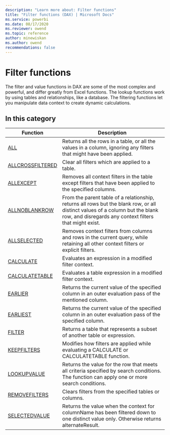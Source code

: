 ```yaml
---
description: "Learn more about: Filter functions"
title: "Filter functions (DAX) | Microsoft Docs"
ms.service: powerbi 
ms.date: 08/17/2020
ms.reviewer: owend
ms.topic: reference
author: minewiskan
ms.author: owend
recommendations: false
---
```

# Filter functions

The filter and value functions in DAX are some of the most complex and powerful, and differ greatly from Excel functions. The lookup functions work by using tables and relationships, like a database. The filtering functions let you manipulate data context to create dynamic calculations.  
  
## In this category

|Function  |Description  |
|---------|---------|
|[ALL](all-function-dax.md)      |  Returns all the rows in a table, or all the values in a column, ignoring any filters that might have been applied.       |
|[ALLCROSSFILTERED](allcrossfiltered-function-dax.md)     |  Clear all filters which are applied to a table.       |
|[ALLEXCEPT](allexcept-function-dax.md)     |  Removes all context filters in the table except filters that have been applied to the specified columns.        |
|[ALLNOBLANKROW](allnoblankrow-function-dax.md)     |  From the parent table of a relationship, returns all rows but the blank row, or all distinct values of a column but the blank row, and disregards any context filters that might exist.         |
|[ALLSELECTED](allselected-function-dax.md)      |  Removes context filters from columns and rows in the current query, while retaining all other context filters or explicit filters.        |
|[CALCULATE](calculate-function-dax.md)      |  Evaluates an expression in a modified filter context.      |
|[CALCULATETABLE](calculatetable-function-dax.md)     |  Evaluates a table expression in a modified filter context.         |
|[EARLIER](earlier-function-dax.md)     |  Returns the current value of the specified column in an outer evaluation pass of the mentioned column.         |
|[EARLIEST](earliest-function-dax.md)     |  Returns the current value of the specified column in an outer evaluation pass of the specified column.         |
|[FILTER](filter-function-dax.md)      |  Returns a table that represents a subset of another table or expression.        |
|[KEEPFILTERS](keepfilters-function-dax.md)      | Modifies how filters are applied while evaluating a CALCULATE or CALCULATETABLE function.         |
|[LOOKUPVALUE](lookupvalue-function-dax.md)    | Returns the value for the row that meets all criteria specified by search conditions. The function can apply one or more search conditions.        |
|[REMOVEFILTERS](removefilters-function-dax.md)|Clears filters from the specified tables or columns.|
|[SELECTEDVALUE](selectedvalue-function.md)     |  Returns the value when the context for columnName has been filtered down to one distinct value only. Otherwise returns alternateResult.         |
